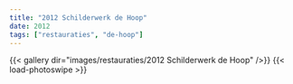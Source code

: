 ```yaml
---
title: "2012 Schilderwerk de Hoop"
date: 2012
tags: ["restauraties", "de-hoop"]
---
```


{{< gallery dir="images/restauraties/2012 Schilderwerk de Hoop" />}}
{{< load-photoswipe >}}